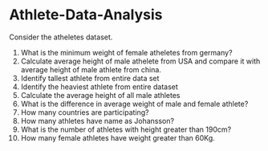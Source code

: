 # Athlete-Data-Analysis
Consider the atheletes dataset.
1.	What is the minimum weight of female atheletes from germany?
2.	Calculate average height of male athelete from USA and compare it with average height of male athlete from china.
3.	Identify tallest athlete from entire data set
4.	Identify the heaviest athlete from entire dataset
5.	Calculate the average height of all male athletes
6.	What is the difference in average weight of male and female athlete?
7.	How many countries are participating?
8.	How many athletes have name as Johansson?
9.	What is the number of athletes with height greater than 190cm?
10.	How many female athletes have weight greater than 60Kg.
